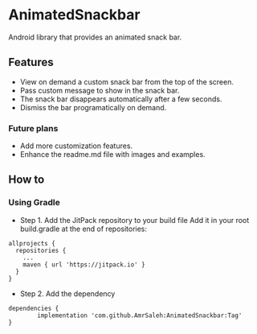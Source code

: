 # AnimatedSnackbar
Android library that provides an animated snack bar.

## Features
- View on demand a custom snack bar from the top of the screen.
- Pass custom message to show in the snack bar.
- The snack bar disappears automatically after a few seconds.
- Dismiss the bar programatically on demand.

### Future plans
- Add more customization features.
- Enhance the readme.md file with images and examples.

## How to
### Using Gradle
- Step 1. Add the JitPack repository to your build file
Add it in your root build.gradle at the end of repositories:
```
allprojects {
  repositories {
    ...
    maven { url 'https://jitpack.io' }
  }
}
```
- Step 2. Add the dependency
```
dependencies {
        implementation 'com.github.AmrSaleh:AnimatedSnackbar:Tag'
}
```

